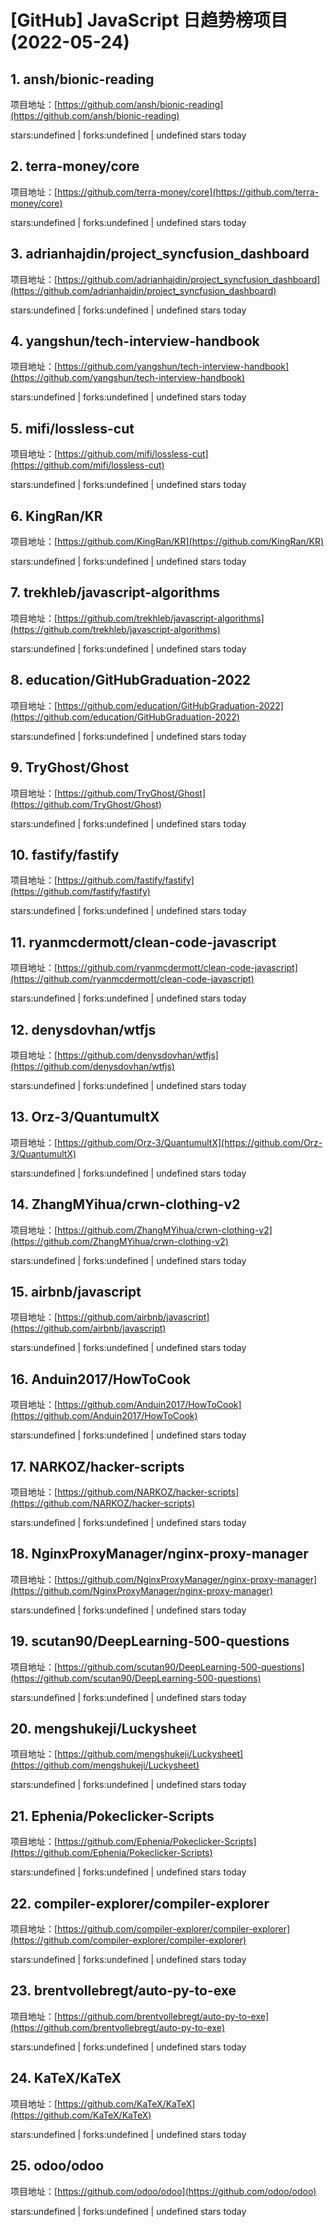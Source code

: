 # [GitHub] JavaScript 日趋势榜项目(2022-05-24)

## 1. ansh/bionic-reading 

项目地址：[https://github.com/ansh/bionic-reading](https://github.com/ansh/bionic-reading)

stars:undefined | forks:undefined | undefined stars today 



## 2. terra-money/core 

项目地址：[https://github.com/terra-money/core](https://github.com/terra-money/core)

stars:undefined | forks:undefined | undefined stars today 



## 3. adrianhajdin/project_syncfusion_dashboard 

项目地址：[https://github.com/adrianhajdin/project_syncfusion_dashboard](https://github.com/adrianhajdin/project_syncfusion_dashboard)

stars:undefined | forks:undefined | undefined stars today 



## 4. yangshun/tech-interview-handbook 

项目地址：[https://github.com/yangshun/tech-interview-handbook](https://github.com/yangshun/tech-interview-handbook)

stars:undefined | forks:undefined | undefined stars today 



## 5. mifi/lossless-cut 

项目地址：[https://github.com/mifi/lossless-cut](https://github.com/mifi/lossless-cut)

stars:undefined | forks:undefined | undefined stars today 



## 6. KingRan/KR 

项目地址：[https://github.com/KingRan/KR](https://github.com/KingRan/KR)

stars:undefined | forks:undefined | undefined stars today 



## 7. trekhleb/javascript-algorithms 

项目地址：[https://github.com/trekhleb/javascript-algorithms](https://github.com/trekhleb/javascript-algorithms)

stars:undefined | forks:undefined | undefined stars today 



## 8. education/GitHubGraduation-2022 

项目地址：[https://github.com/education/GitHubGraduation-2022](https://github.com/education/GitHubGraduation-2022)

stars:undefined | forks:undefined | undefined stars today 



## 9. TryGhost/Ghost 

项目地址：[https://github.com/TryGhost/Ghost](https://github.com/TryGhost/Ghost)

stars:undefined | forks:undefined | undefined stars today 



## 10. fastify/fastify 

项目地址：[https://github.com/fastify/fastify](https://github.com/fastify/fastify)

stars:undefined | forks:undefined | undefined stars today 



## 11. ryanmcdermott/clean-code-javascript 

项目地址：[https://github.com/ryanmcdermott/clean-code-javascript](https://github.com/ryanmcdermott/clean-code-javascript)

stars:undefined | forks:undefined | undefined stars today 



## 12. denysdovhan/wtfjs 

项目地址：[https://github.com/denysdovhan/wtfjs](https://github.com/denysdovhan/wtfjs)

stars:undefined | forks:undefined | undefined stars today 



## 13. Orz-3/QuantumultX 

项目地址：[https://github.com/Orz-3/QuantumultX](https://github.com/Orz-3/QuantumultX)

stars:undefined | forks:undefined | undefined stars today 



## 14. ZhangMYihua/crwn-clothing-v2 

项目地址：[https://github.com/ZhangMYihua/crwn-clothing-v2](https://github.com/ZhangMYihua/crwn-clothing-v2)

stars:undefined | forks:undefined | undefined stars today 



## 15. airbnb/javascript 

项目地址：[https://github.com/airbnb/javascript](https://github.com/airbnb/javascript)

stars:undefined | forks:undefined | undefined stars today 



## 16. Anduin2017/HowToCook 

项目地址：[https://github.com/Anduin2017/HowToCook](https://github.com/Anduin2017/HowToCook)

stars:undefined | forks:undefined | undefined stars today 



## 17. NARKOZ/hacker-scripts 

项目地址：[https://github.com/NARKOZ/hacker-scripts](https://github.com/NARKOZ/hacker-scripts)

stars:undefined | forks:undefined | undefined stars today 



## 18. NginxProxyManager/nginx-proxy-manager 

项目地址：[https://github.com/NginxProxyManager/nginx-proxy-manager](https://github.com/NginxProxyManager/nginx-proxy-manager)

stars:undefined | forks:undefined | undefined stars today 



## 19. scutan90/DeepLearning-500-questions 

项目地址：[https://github.com/scutan90/DeepLearning-500-questions](https://github.com/scutan90/DeepLearning-500-questions)

stars:undefined | forks:undefined | undefined stars today 



## 20. mengshukeji/Luckysheet 

项目地址：[https://github.com/mengshukeji/Luckysheet](https://github.com/mengshukeji/Luckysheet)

stars:undefined | forks:undefined | undefined stars today 



## 21. Ephenia/Pokeclicker-Scripts 

项目地址：[https://github.com/Ephenia/Pokeclicker-Scripts](https://github.com/Ephenia/Pokeclicker-Scripts)

stars:undefined | forks:undefined | undefined stars today 



## 22. compiler-explorer/compiler-explorer 

项目地址：[https://github.com/compiler-explorer/compiler-explorer](https://github.com/compiler-explorer/compiler-explorer)

stars:undefined | forks:undefined | undefined stars today 



## 23. brentvollebregt/auto-py-to-exe 

项目地址：[https://github.com/brentvollebregt/auto-py-to-exe](https://github.com/brentvollebregt/auto-py-to-exe)

stars:undefined | forks:undefined | undefined stars today 



## 24. KaTeX/KaTeX 

项目地址：[https://github.com/KaTeX/KaTeX](https://github.com/KaTeX/KaTeX)

stars:undefined | forks:undefined | undefined stars today 



## 25. odoo/odoo 

项目地址：[https://github.com/odoo/odoo](https://github.com/odoo/odoo)

stars:undefined | forks:undefined | undefined stars today 



